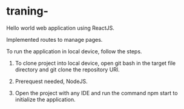 # traning-

Hello world web application using ReactJS.

Implemented routes to manage pages. 

To run the application in local device, follow the steps. 

1. To clone project into local device, open git bash in the target file directory and git clone the repository URl. 

2. Prerequest needed, NodeJS. 

3. Open the project with any IDE and run the command npm start to initialize the application. 
